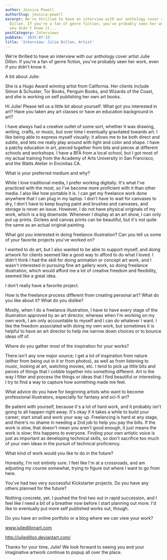 ```yaml
---
author: Jessica Powell
authorSlug: jessica-powell
excerpt: We're thrilled to have an interview with our anthology cover artist Julie
  Dillon. If you're a fan of genre fiction, you've probably seen her work, even if
  you didn't know it...
postCategory: Interviews
pubDate: '2015-07-15'
title: 'Interview: Julie Dillon, Artist'
---
```

We're thrilled to have an interview with our anthology cover artist Julie Dillon. If you're a fan of genre fiction, you've probably seen her work, even if you didn't know it.

A bit about Julie:

She is a Hugo Award winning artist from California. Her clients include Simon &amp; Schuster, Tor Books, Penguin Books, and Wizards of the Coast, and she is working on self publishing her own art books.

Hi Julie! Please tell us a little bit about yourself: What got you interested in art? Have you taken any art classes or have an education background in art?

I have always had a creative outlet of some sort, whether it was drawing, writing, crafts, or music, but over time I eventually gravitated towards art. I like being able to express myself visually; it allows me to be both direct and subtle, and lets me really play around with light and color and shape. I have a patchy education in art, pieced together from bits and pieces at different schools and workshops. I have a BFA from a local school, but I got most of my actual training from the Academy of Arts University in San Francisco, and the Watts Atelier in Encinitas CA.

What is your preferred medium and why?

While I love traditional media, I prefer working digitally. It's what I've practiced with the most, so I've become more proficient with it than other media. I also like how portable it is. I can get my freelance work done anywhere that I can plug in my laptop. I don't have to wait for canvases to dry, I don't have to keep buying paint and brushes and canvases, and storage is never an issue. However, I do not have physical originals of my work, which is a big downside. Whenever I display at an art show, I can only put up prints. Giclees and canvas prints can be beautiful, but it's not quite the same as an actual original painting.

What got you interested in doing freelance illustration? Can you tell us some of your favorite projects you've worked on?

I wanted to do art, but I also wanted to be able to support myself, and doing artwork for clients seemed like a good way to afford to do what I loved. I didn't think I had the skill for doing animation or concept art work, and I wasn't interested in pursuing fine art gallery work, so doing freelance illustration, which would afford me a lot of creative freedom and flexibility, seemed like a great idea.

I don't really have a favorite project.

How is the freelance process different from creating personal art? What do you like about it? What do you dislike?

Mostly, when I do a freelance illustration, I have to have every stage of the illustration approved by an art director, whereas when I'm working on my own work, I am only accountable to myself and I can do whatever I want. I like the freedom associated with doing my own work, but sometimes it is helpful to have an art director to help me narrow down choices or to bounce ideas off of.

Where do you gather most of the inspiration for your works?

There isn't any one major source; I get a lot of inspiration from nature (either from being out in it or from photos), as well as from listening to music, looking at art, watching movies, etc. I tend to pick up little bits and peices of things that I cobble together into something different. Art is the way I filter and process the things or ideas that I find beautiful or interesting. I try to find a way to capture how something made me feel.

What advice do you have for beginning artists who want to become professional illustrators, especially for fantasy and sci-fi art?

Be patient with yourself, because it's a lot of hard work, and it probably isn't going to all happen right away. It's okay if it takes a while to build your career; start small and work your way up. Freelancing is hard at any stage, and there's no shame in needing a 2nd job to help you pay the bills. If the work is slow, that doesn't mean you aren't good enough, it just means the work is slow; this happens to everyone. Finding your own artistic voice is just as important as developing technical skills, so don't sacrifice too much of your own ideas in the pursuit of technical proficiency.

What kind of work would you like to do in the future?

Honestly, I'm not entirely sure. I feel like I'm at a crossroads, and am adjusting my course somewhat, trying to figure out where I want to go from here.

You've had two very successful Kickstarter projects. Do you have any others planned for the future?

Nothing concrete, yet. I pushed the first two out in rapid succession, and I feel like I need a bit of a breather now before I start planning out more. I'd like to eventually put more self published works out, though.

Do you have an online portfolio or a blog where we can view your work?

www.juliedillonart.com

http://juliedillon.deviantart.com/

Thanks for your time, Julie! We look forward to seeing you and your imaginative artwork continue to popup all over the place.